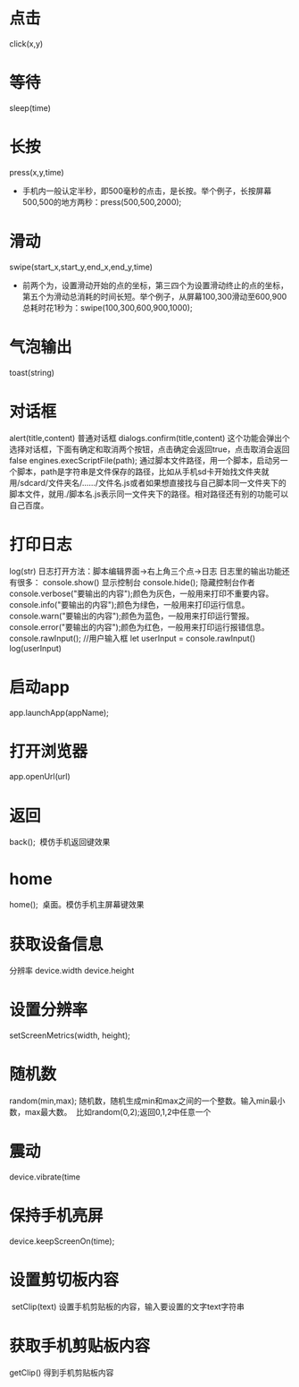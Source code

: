 
# 点击 
click(x,y)

# 等待 
sleep(time)

# 长按
press(x,y,time) 
+ 手机内一般认定半秒，即500毫秒的点击，是长按。举个例子，长按屏幕500,500的地方两秒：press(500,500,2000);

# 滑动
swipe(start_x,start_y,end_x,end_y,time)
+ 前两个为，设置滑动开始的点的坐标，第三四个为设置滑动终止的点的坐标，第五个为滑动总消耗的时间长短。举个例子，从屏幕100,300滑动至600,900总耗时花1秒为：swipe(100,300,600,900,1000); 

# 气泡输出
toast(string)

# 对话框
alert(title,content) 普通对话框
dialogs.confirm(title,content) 这个功能会弹出个选择对话框，下面有确定和取消两个按钮，点击确定会返回true，点击取消会返回false 
engines.execScriptFile(path); 通过脚本文件路径，用一个脚本，启动另一个脚本，path是字符串是文件保存的路径，比如从手机sd卡开始找文件夹就用/sdcard/文件夹名/....../文件名.js或者如果想直接找与自己脚本同一文件夹下的脚本文件，就用./脚本名.js表示同一文件夹下的路径。相对路径还有别的功能可以自己百度。 


# 打印日志
log(str)
日志打开方法：脚本编辑界面->右上角三个点->日志 
日志里的输出功能还有很多：
console.show() 显示控制台
console.hide(); 隐藏控制台作者
console.verbose("要输出的内容");颜色为灰色，一般用来打印不重要内容。
console.info("要输出的内容");颜色为绿色，一般用来打印运行信息。
console.warn("要输出的内容");颜色为蓝色，一般用来打印运行警报。
console.error("要输出的内容");颜色为红色，一般用来打印运行报错信息。 
console.rawInput(); //用户输入框
let userInput = console.rawInput()
log(userInput)

# 启动app
app.launchApp(appName); 

# 打开浏览器
app.openUrl(url) 

# 返回
back();
 模仿手机返回键效果 

# home
home();
 桌面。模仿手机主屏幕键效果
# 获取设备信息
分辨率
device.width 
device.height 

# 设置分辨率
setScreenMetrics(width, height); 

# 随机数
random(min,max);
随机数，随机生成min和max之间的一个整数。输入min最小数，max最大数。  比如random(0,2);返回0,1,2中任意一个 

# 震动
device.vibrate(time

# 保持手机亮屏
device.keepScreenOn(time); 

# 设置剪切板内容
 setClip(text) 设置手机剪贴板的内容，输入要设置的文字text字符串 

# 获取手机剪贴板内容
 getClip() 得到手机剪贴板内容


